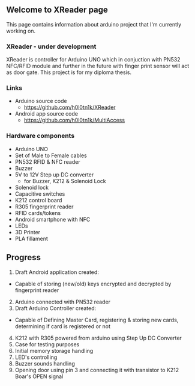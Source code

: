 ## Welcome to XReader page

This page contains information about arduino project that I'm currently working on.

### XReader - under development

XReader is controller for Arduino UNO which in conjuction with PN532 NFC/RFID module and further in the future with finger print sensor will act as door gate. This project is for my diploma thesis. 

### Links
- Arduino source code
  - https://github.com/h0l0tn1k/XReader
- Android app source code
  - https://github.com/h0l0tn1k/MultiAccess

### Hardware components
- Arduino UNO 
- Set of Male to Female cables
- PN532 RFID & NFC reader
- Buzzer
- 5V to 12V Step up DC converter
  - for Buzzer, K212 & Solenoid Lock
- Solenoid lock
- Capacitive switches
- K212 control board
- R305 fingerprint reader
- RFID cards/tokens
- Android smartphone with NFC
- LEDs
- 3D Printer
- PLA fillament

## Progress
1. Draft Android application created:
  - Capable of storing (new/old) keys encrypted and decrypted by fingerprint reader
2. Arduino connected with PN532 reader
3. Draft Arduino Controller created:
  - Capable of Defining Master Card, registering & storing new cards, determining if card is registered or not
4. K212 with R305 powered from arduino using Step Up DC Converter 
5. Case for testing purposes
6. Initial memory storage handling
7. LED's controlling
8. Buzzer sounds handling
9. Opening door using pin 3 and connecting it with transistor to K212 Boar's OPEN signal
